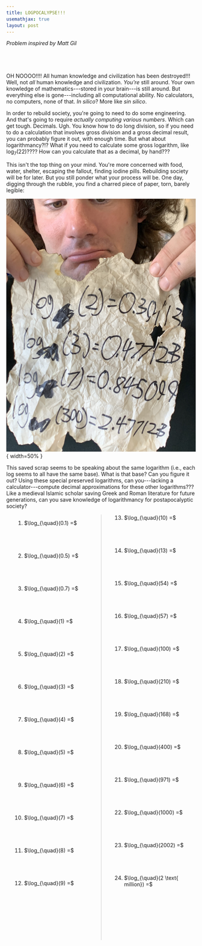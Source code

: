 ```yaml
---
title: LOGPOCALYPSE!!!
usemathjax: true
layout: post
---
```




*Problem inspired by Matt Gil*

<div style='height:3em'></div>

OH NOOOO!!!! All human knowledge and civilization has been destroyed!!! Well, not *all* human knowledge and civilization. *You're* still around. Your own knowledge of mathematics---stored in your brain---is still around. But everything else is gone---including all computational ability. No calculators, no computers, none of that. *In silico*? More like *sin silico*. 

In order to rebuild society, you're going to need to do some engineering. And that's going to require *actually computing various numbers*. Which can get tough. Decimals. Ugh. You know how to do long division, so if you need to do a calculation that involves gross division and a gross decimal result, you can probably figure it out, with enough time. But what about logarithmancy?!? What if you need to calculate some gross logarithm, like $\log_{7}(22)$???? How can you calculate that as a decimal, by hand???

This isn't the top thing on your mind. You're more concerned with food, water, shelter, escaping the fallout, finding iodine pills. Rebuilding society will be for later. But you still ponder what your process will be. One day, digging through the rubble, you find a charred piece of paper, torn, barely legible:

![](logarithms-preserved-scrap.jpg){ width=50% } 

This saved scrap seems to be speaking about the same logarithm (i.e., each log seems to all have the same base). What is that base? Can you figure it out? Using these special preserved logarithms, can you---lacking a calculator---compute decimal approximations for these other logarithms??? Like a medieval Islamic scholar saving Greek and Roman literature  for future generations, can you save knowledge of logarithmancy for postapocalyptic society?

<div style="column-width: 14em;  column-gap: 2em;  column-rule: 1px solid #ccc;">
<ol class='problems'><ol class='problems'><style >ol > * {padding-bottom: 5em } </style>
<li> $\log_{\quad}(0.1) =$ </li>
<li> $\log_{\quad}(0.5) =$ </li>
<li> $\log_{\quad}(0.7) =$ </li>
<li> $\log_{\quad}(1) =$ </li>
<li> $\log_{\quad}(2) =$ </li>
<li> $\log_{\quad}(3) =$ </li>
<li> $\log_{\quad}(4) =$ </li>
<li> $\log_{\quad}(5) =$ </li>
<li> $\log_{\quad}(6) =$ </li>
<li> $\log_{\quad}(7) =$ </li>
<li> $\log_{\quad}(8) =$ </li>
<li> $\log_{\quad}(9) =$ </li>
<li> $\log_{\quad}(10) =$ </li>
<li> $\log_{\quad}(13) =$ </li>
<li> $\log_{\quad}(54) =$ </li>
<li> $\log_{\quad}(57) =$ </li>
<li> $\log_{\quad}(100) =$ </li>
<li> $\log_{\quad}(210) =$ </li>
<li> $\log_{\quad}(168) =$ </li>
<li> $\log_{\quad}(400) =$ </li>
<li> $\log_{\quad}(971) =$ </li>
<li> $\log_{\quad}(1000) =$ </li>
<li> $\log_{\quad}(2002) =$ </li>
<li> $\log_{\quad}(2 \text{ million}) =$ </li>
</ol>
